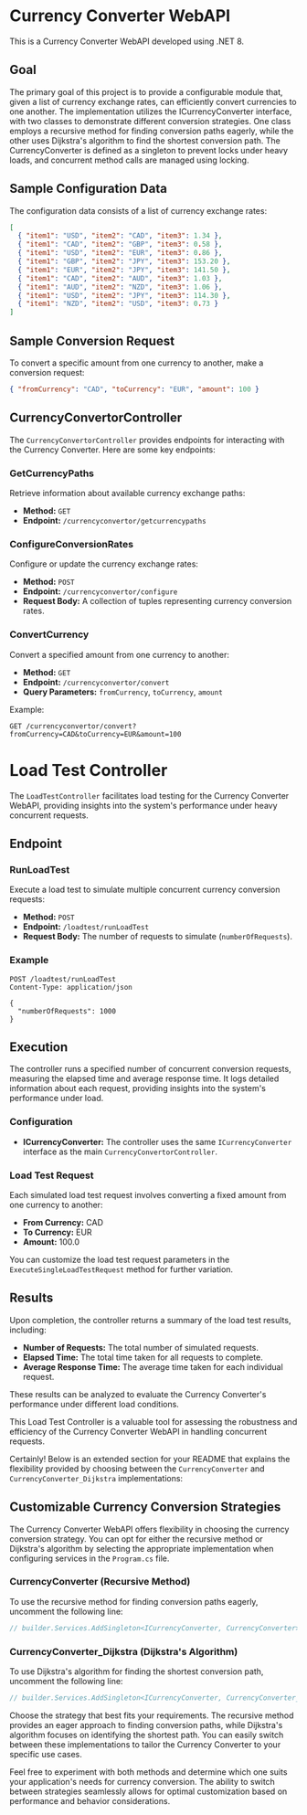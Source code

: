 # Currency Converter WebAPI

This is a Currency Converter WebAPI developed using .NET 8.

## Goal

The primary goal of this project is to provide a configurable module that, given a list of currency exchange rates, can efficiently convert currencies to one another. The implementation utilizes the ICurrencyConverter interface, with two classes to demonstrate different conversion strategies. One class employs a recursive method for finding conversion paths eagerly, while the other uses Dijkstra's algorithm to find the shortest conversion path. The CurrencyConverter is defined as a singleton to prevent locks under heavy loads, and concurrent method calls are managed using locking.

## Sample Configuration Data

The configuration data consists of a list of currency exchange rates:

```json
[
  { "item1": "USD", "item2": "CAD", "item3": 1.34 },
  { "item1": "CAD", "item2": "GBP", "item3": 0.58 },
  { "item1": "USD", "item2": "EUR", "item3": 0.86 },
  { "item1": "GBP", "item2": "JPY", "item3": 153.20 },
  { "item1": "EUR", "item2": "JPY", "item3": 141.50 },
  { "item1": "CAD", "item2": "AUD", "item3": 1.03 },
  { "item1": "AUD", "item2": "NZD", "item3": 1.06 },
  { "item1": "USD", "item2": "JPY", "item3": 114.30 },
  { "item1": "NZD", "item2": "USD", "item3": 0.73 }
]
```

## Sample Conversion Request

To convert a specific amount from one currency to another, make a conversion request:

```json
{ "fromCurrency": "CAD", "toCurrency": "EUR", "amount": 100 }
```

## CurrencyConvertorController

The `CurrencyConvertorController` provides endpoints for interacting with the Currency Converter. Here are some key endpoints:

### GetCurrencyPaths

Retrieve information about available currency exchange paths:

- **Method:** `GET`
- **Endpoint:** `/currencyconvertor/getcurrencypaths`

### ConfigureConversionRates

Configure or update the currency exchange rates:

- **Method:** `POST`
- **Endpoint:** `/currencyconvertor/configure`
- **Request Body:** A collection of tuples representing currency conversion rates.

### ConvertCurrency

Convert a specified amount from one currency to another:

- **Method:** `GET`
- **Endpoint:** `/currencyconvertor/convert`
- **Query Parameters:** `fromCurrency`, `toCurrency`, `amount`

Example:

```http
GET /currencyconvertor/convert?fromCurrency=CAD&toCurrency=EUR&amount=100
```

# Load Test Controller

The `LoadTestController` facilitates load testing for the Currency Converter WebAPI, providing insights into the system's performance under heavy concurrent requests.

## Endpoint

### RunLoadTest

Execute a load test to simulate multiple concurrent currency conversion requests:

- **Method:** `POST`
- **Endpoint:** `/loadtest/runLoadTest`
- **Request Body:** The number of requests to simulate (`numberOfRequests`).

### Example

```http
POST /loadtest/runLoadTest
Content-Type: application/json

{
  "numberOfRequests": 1000
}
```

## Execution

The controller runs a specified number of concurrent conversion requests, measuring the elapsed time and average response time. It logs detailed information about each request, providing insights into the system's performance under load.

### Configuration

- **ICurrencyConverter:** The controller uses the same `ICurrencyConverter` interface as the main `CurrencyConvertorController`.

### Load Test Request

Each simulated load test request involves converting a fixed amount from one currency to another:

- **From Currency:** CAD
- **To Currency:** EUR
- **Amount:** 100.0

You can customize the load test request parameters in the `ExecuteSingleLoadTestRequest` method for further variation.

## Results

Upon completion, the controller returns a summary of the load test results, including:

- **Number of Requests:** The total number of simulated requests.
- **Elapsed Time:** The total time taken for all requests to complete.
- **Average Response Time:** The average time taken for each individual request.

These results can be analyzed to evaluate the Currency Converter's performance under different load conditions.

This Load Test Controller is a valuable tool for assessing the robustness and efficiency of the Currency Converter WebAPI in handling concurrent requests.

Certainly! Below is an extended section for your README that explains the flexibility provided by choosing between the `CurrencyConverter` and `CurrencyConverter_Dijkstra` implementations:

## Customizable Currency Conversion Strategies

The Currency Converter WebAPI offers flexibility in choosing the currency conversion strategy. You can opt for either the recursive method or Dijkstra's algorithm by selecting the appropriate implementation when configuring services in the `Program.cs` file.

### CurrencyConverter (Recursive Method)

To use the recursive method for finding conversion paths eagerly, uncomment the following line:

```csharp
// builder.Services.AddSingleton<ICurrencyConverter, CurrencyConverter>();
```

### CurrencyConverter_Dijkstra (Dijkstra's Algorithm)

To use Dijkstra's algorithm for finding the shortest conversion path, uncomment the following line:

```csharp
// builder.Services.AddSingleton<ICurrencyConverter, CurrencyConverter_Dijkstra>();
```

Choose the strategy that best fits your requirements. The recursive method provides an eager approach to finding conversion paths, while Dijkstra's algorithm focuses on identifying the shortest path. You can easily switch between these implementations to tailor the Currency Converter to your specific use cases.

Feel free to experiment with both methods and determine which one suits your application's needs for currency conversion. The ability to switch between strategies seamlessly allows for optimal customization based on performance and behavior considerations.
